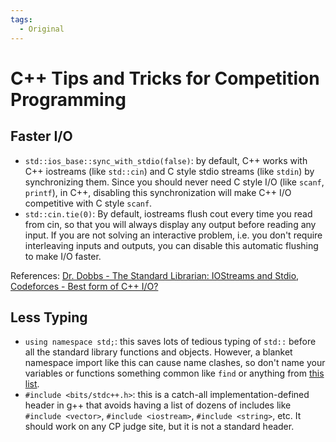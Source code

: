 ```yaml
---
tags:
  - Original
---
```


# C++ Tips and Tricks for Competition Programming

## Faster I/O

- `std::ios_base::sync_with_stdio(false)`: by default, C++ works with C++ iostreams (like `std::cin`) and C style stdio streams (like `stdin`) by synchronizing them.
Since you should never need C style I/O (like `scanf`, `printf`), in C++, disabling this synchronization will make C++ I/O competitive with C style `scanf`.
- `std::cin.tie(0)`: By default, iostreams flush cout every time you read from cin, so that you will always display any output before reading any input.
If you are not solving an interactive problem, i.e. you don't require interleaving inputs and outputs, you can disable this automatic flushing to make I/O faster.

References:
[Dr. Dobbs - The Standard Librarian: IOStreams and Stdio](https://www.drdobbs.com/the-standard-librarian-iostreams-and-std/184401305),
[Codeforces - Best form of C++ I/O?](https://codeforces.com/blog/entry/6251)

## Less Typing

- `using namespace std;`: this saves lots of tedious typing of `std::` before all the standard library functions and objects. However, a blanket namespace import like this can cause name clashes, so don't name your variables or functions something common like `find` or anything from [this list](https://en.cppreference.com/w/cpp/symbol_index).
- `#include <bits/stdc++.h>`: this is a catch-all implementation-defined header in g++ that avoids having a list of dozens of includes like `#include <vector>`, `#include <iostream>`, `#include <string>`, etc. It should work on any CP judge site, but it is not a standard header.
